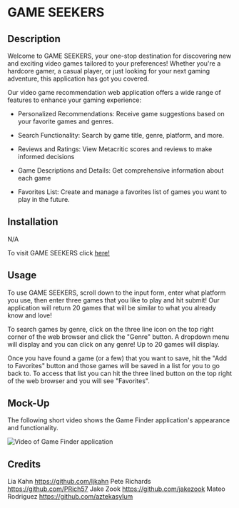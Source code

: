 # GAME SEEKERS

## Description

Welcome to GAME SEEKERS, your one-stop destination for discovering new and exciting video games tailored to your preferences! Whether you're a hardcore gamer, a casual player, or just looking for your next gaming adventure, this application has got you covered.

Our video game recommendation web application offers a wide range of features to enhance your gaming experience:

- Personalized Recommendations: Receive game suggestions based on your favorite games and genres.

- Search Functionality: Search by game title, genre, platform, and more.

- Reviews and Ratings: View Metacritic scores and reviews to make informed decisions

- Game Descriptions and Details: Get comprehensive information about each game

- Favorites List: Create and manage a favorites list of games you want to play in the future.

## Installation

N/A

To visit GAME SEEKERS click [here!](https://ljkahn.github.io/videoGameProj/)

## Usage

To use GAME SEEKERS, scroll down to the input form, enter what platform you use, then enter three games that you like to play and hit submit! Our application will return 20 games that will be similar to what you already know and love!

To search games by genre, click on the three line icon on the top right corner of the web browser and click the "Genre" button. A dropdown menu will display and you can click on any genre! Up to 20 games will display.

Once you have found a game (or a few) that you want to save, hit the "Add to Favorites" button and those games will be saved in a list for you to go back to. To access that list you can hit the three lined button on the top right of the web browser and you will see "Favorites".

## Mock-Up

The following short video shows the Game Finder application's appearance and functionality.

![Video of Game Finder application](./assets/images/gameSeekers.gif)

## Credits

Lia Kahn
https://github.com/ljkahn
Pete Richards
https://github.com/PRich57
Jake Zook
https://github.com/jakezook
Mateo Rodriguez
https://github.com/aztekasylum
